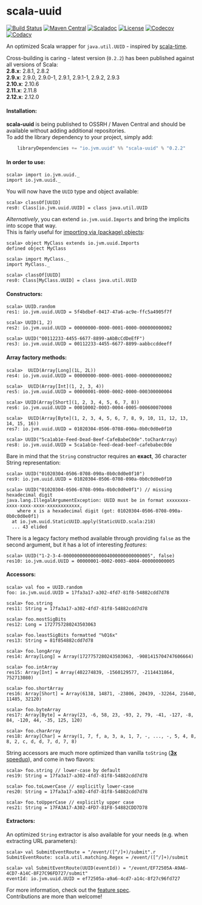 # scala-uuid
[![Build Status](https://travis-ci.org/melezov/scala-uuid.svg?branch=2.12.x)](https://travis-ci.org/melezov/scala-uuid)
[![Maven Central](https://maven-badges.herokuapp.com/maven-central/io.jvm.uuid/scala-uuid_2.12/badge.svg)](https://maven-badges.herokuapp.com/maven-central/io.jvm.uuid/scala-uuid_2.12)
[![Scaladoc](https://javadoc-badge.appspot.com/io.jvm.uuid/scala-uuid_2.12.svg?label=scaladoc)](http://javadoc-badge.appspot.com/io.jvm.uuid/scala-uuid_2.12)
[![License](https://img.shields.io/badge/license-BSD%203--Clause-brightgreen.svg)](https://opensource.org/licenses/BSD-3-Clause)
[![Codecov](https://img.shields.io/codecov/c/github/melezov/scala-uuid/2.12.x.svg)](http://codecov.io/github/melezov/scala-uuid?branch=2.12.x)
[![Codacy](https://api.codacy.com/project/badge/786c3c5e6fe24eed85733fd1848eef7e)](https://www.codacy.com/app/melezov/scala-uuid)

An optimized Scala wrapper for `java.util.UUID` - inspired by [scala-time](https://github.com/jorgeortiz85/scala-time/ "A Scala wrapper for Joda Time").

Cross-building is caring - latest version (`0.2.2`) has been published against all versions of Scala:  
**2.8.x**: 2.8.1, 2.8.2  
**2.9.x**: 2.9.0, 2.9.0-1, 2.9.1, 2.9.1-1, 2.9.2, 2.9.3  
**2.10.x**: 2.10.6  
**2.11.x**: 2.11.8  
**2.12.x**: 2.12.0

#### Installation:

**scala-uuid** is being published to OSSRH / Maven Central and should be available without adding additional repositories.  
To add the library dependency to your project, simply add:

```scala
    libraryDependencies += "io.jvm.uuid" %% "scala-uuid" % "0.2.2"
```

#### In order to use:

    scala> import io.jvm.uuid._
    import io.jvm.uuid._

You will now have the `UUID` type and object available:

    scala> classOf[UUID]
    res0: Class[io.jvm.uuid.UUID] = class java.util.UUID

*Alternatively*, you can extend `io.jvm.uuid.Imports` and bring the implicits into scope that way.  
This is fairly useful for [importing via (package) objects](src/test/scala/com/example/ImportFeatureSpec.scala#L32 "Open ImportFeatureSpec source"):

    scala> object MyClass extends io.jvm.uuid.Imports
    defined object MyClass

    scala> import MyClass._
    import MyClass._

    scala> classOf[UUID]
    res0: Class[MyClass.UUID] = class java.util.UUID

#### Constructors:

    scala> UUID.random
    res1: io.jvm.uuid.UUID = 5f4bdbef-0417-47a6-ac9e-ffc5a4905f7f

    scala> UUID(1, 2)
    res2: io.jvm.uuid.UUID = 00000000-0000-0001-0000-000000000002

    scala> UUID("00112233-4455-6677-8899-aAbBcCdDeEfF")
    res3: io.jvm.uuid.UUID = 00112233-4455-6677-8899-aabbccddeeff

#### Array factory methods:

    scala>  UUID(Array[Long](1L, 2L))
    res4: io.jvm.uuid.UUID = 00000000-0000-0001-0000-000000000002

    scala>  UUID(Array[Int](1, 2, 3, 4))
    res5: io.jvm.uuid.UUID = 00000001-0000-0002-0000-000300000004

    scala> UUID(Array[Short](1, 2, 3, 4, 5, 6, 7, 8))
    res6: io.jvm.uuid.UUID = 00010002-0003-0004-0005-000600070008

    scala>  UUID(Array[Byte](1, 2, 3, 4, 5, 6, 7, 8, 9, 10, 11, 12, 13, 14, 15, 16))
    res7: io.jvm.uuid.UUID = 01020304-0506-0708-090a-0b0c0d0e0f10

    scala> UUID("5ca1ab1e-Feed-Dead-Beef-CafeBabeC0de".toCharArray)
    res8: io.jvm.uuid.UUID = 5ca1ab1e-feed-dead-beef-cafebabec0de

Bare in mind that the `String` constructor requires an **exact**, 36 character String representation:

    scala> UUID("01020304-0506-0708-090a-0b0c0d0e0f10")
    res9: io.jvm.uuid.UUID = 01020304-0506-0708-090a-0b0c0d0e0f10

    scala> UUID("01020304-0506-0708-090a-0b0c0d0e0f1") // missing hexadecimal digit
    java.lang.IllegalArgumentException: UUID must be in format xxxxxxxx-xxxx-xxxx-xxxx-xxxxxxxxxxxx,
        where x is a hexadecimal digit (got: 01020304-0506-0708-090a-0b0c0d0e0f1)
      at io.jvm.uuid.StaticUUID.apply(StaticUUID.scala:218)
      ... 43 elided

There is a legacy factory method available through providing `false` as the second argument,
but it has a lot of interesting *features*:

    scala> UUID("1-2-3-4-00000000000000004000000000000005", false)
    res10: io.jvm.uuid.UUID = 00000001-0002-0003-4004-000000000005

#### Accessors:

    scala> val foo = UUID.random
    foo: io.jvm.uuid.UUID = 17fa3a17-a302-4fd7-81f8-54882cdd7d78

    scala> foo.string
    res11: String = 17fa3a17-a302-4fd7-81f8-54882cdd7d78

    scala> foo.mostSigBits
    res12: Long = 1727757280243503063

    scala> foo.leastSigBits formatted "%016x"
    res13: String = 81f854882cdd7d78

    scala> foo.longArray
    res14: Array[Long] = Array(1727757280243503063, -9081415704747606664)

    scala> foo.intArray
    res15: Array[Int] = Array(402274839, -1560129577, -2114431864, 752713080)

    scala> foo.shortArray
    res16: Array[Short] = Array(6138, 14871, -23806, 20439, -32264, 21640, 11485, 32120)

    scala> foo.byteArray
    res17: Array[Byte] = Array(23, -6, 58, 23, -93, 2, 79, -41, -127, -8, 84, -120, 44, -35, 125, 120)

    scala> foo.charArray
    res18: Array[Char] = Array(1, 7, f, a, 3, a, 1, 7, -, ..., -, 5, 4, 8, 8, 2, c, d, d, 7, d, 7, 8)

String accessors are much more optimized than vanilla `toString` ([**3x** speedup](src/main/scala/io/jvm/uuid/RichUUID.scala#L125 "Open RichUUID.scala source")), and come in two flavors:

    scala> foo.string // lower-case by default
    res19: String = 17fa3a17-a302-4fd7-81f8-54882cdd7d78

    scala> foo.toLowerCase // explicitly lower-case
    res20: String = 17fa3a17-a302-4fd7-81f8-54882cdd7d78

    scala> foo.toUpperCase // explicitly upper case
    res21: String = 17FA3A17-A302-4FD7-81F8-54882CDD7D78

#### Extractors:

An optimized `String` extractor is also available for your needs (e.g. when extracting URL parameters):

    scala> val SubmitEventRoute = "/event/([^/]+)/submit".r
    SubmitEventRoute: scala.util.matching.Regex = /event/([^/]+)/submit

    scala> val SubmitEventRoute(UUID(eventId)) = "/event/EF72505A-A9A6-4CD7-A14C-8F27C96FD727/submit"
    eventId: io.jvm.uuid.UUID = ef72505a-a9a6-4cd7-a14c-8f27c96fd727

For more information, check out the [feature spec](src/test/scala/io/jvm/uuid/UUIDFeatureSpec.scala "Open UUIDFeatureSpec source").  
Contributions are more than welcome!
